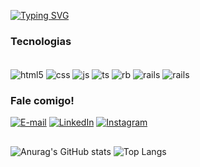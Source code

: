 <a href="https://git.io/typing-svg"><img src="https://readme-typing-svg.demolab.com?font=Fira+Code&duration=4000&pause=300&color=FF00F6&random=false&width=500&lines=Ol%C3%A1+mundo!+Sou+a+Hilary;Desenvolvedora+Web+" alt="Typing SVG" /></a>

<h3 align="left">Tecnologias</h3
                              
<div>
<div style="display: inline_block"><br>
<div align="left">
  <img align="center" alt="html5" src="https://img.shields.io/badge/HTML5-000000?style=for-the-badge&logo=html5&logoColor=FF00F6" />
  <img align="center" alt="css" src="https://img.shields.io/badge/CSS3-000000?style=for-the-badge&logo=css3&logoColor=FF00F6" />
  <img align="center" alt="js" src="https://img.shields.io/badge/JavaScript-000000?style=for-the-badge&logo=javascript&logoColor=FF00F6" />
  <img align="center" alt="ts" src="https://img.shields.io/badge/TypeScript-000000?style=for-the-badge&logo=typescript&logoColor=FF00F6" />
  <img align="center" alt="rb" src="https://img.shields.io/badge/Ruby-000000?style=for-the-badge&logo=ruby&logoColor=FF00F6" />
  <img align="center" alt="rails" src="https://img.shields.io/badge/Ruby_on_Rails-000000?style=for-the-badge&logo=ruby-on-rails&logoColor=FF00F6" />
  <img align="center" alt="rails" src="https://img.shields.io/badge/Amazon_AWS-000000?style=for-the-badge&logo=amazon-aws&logoColor=FF00F6" />
          
</div>


<div> 
  <h3 align="left">Fale comigo!</h3>
   
[![E-mail](https://img.shields.io/badge/-Email-000?style=for-the-badge&logo=microsoft-outlook&logoColor=FF00F6&color:FFF)](mailto:hilary.pessoal@hotmail.com)
[![LinkedIn](https://img.shields.io/badge/-LinkedIn-000?style=for-the-badge&logo=linkedin&logoColor=FF00F6&color:FFF)](https://www.linkedin.com/in/hilarysantiag/)
[![Instagram](https://img.shields.io/badge/-Instagram-000?style=for-the-badge&logo=instagram&logoColor=FF00F6&color:FFF)](https://www.instagram.com//)

</div>

##
![Anurag's GitHub stats](https://github-readme-stats.vercel.app/api?username=hilarysantiag&show_icons=true&theme=jolly) ![Top Langs](https://github-readme-stats.vercel.app/api/top-langs/?username=hilarysantiag&hide_progress=true&theme=jolly)


